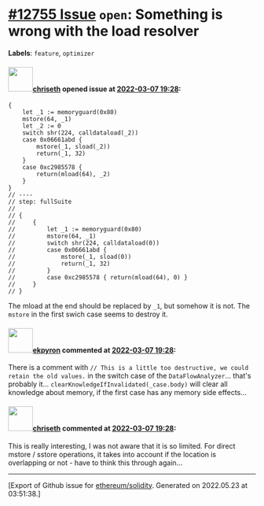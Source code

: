 # [\#12755 Issue](https://github.com/ethereum/solidity/issues/12755) `open`: Something is wrong with the load resolver
**Labels**: `feature`, `optimizer`


#### <img src="https://avatars.githubusercontent.com/u/9073706?v=4" width="50">[chriseth](https://github.com/chriseth) opened issue at [2022-03-07 19:28](https://github.com/ethereum/solidity/issues/12755):

```
{
    let _1 := memoryguard(0x80)
    mstore(64, _1)
    let _2 := 0
    switch shr(224, calldataload(_2))
    case 0x06661abd {
        mstore(_1, sload(_2))
        return(_1, 32)
    }
    case 0xc2985578 {
        return(mload(64), _2)
    }
}
// ----
// step: fullSuite
//
// {
//     {
//         let _1 := memoryguard(0x80)
//         mstore(64, _1)
//         switch shr(224, calldataload(0))
//         case 0x06661abd {
//             mstore(_1, sload(0))
//             return(_1, 32)
//         }
//         case 0xc2985578 { return(mload(64), 0) }
//     }
// }
```

The mload at the end should be replaced by `_1`, but somehow it is not. The `mstore` in the first swich case seems to destroy it.

#### <img src="https://avatars.githubusercontent.com/u/1347491?v=4" width="50">[ekpyron](https://github.com/ekpyron) commented at [2022-03-07 19:28](https://github.com/ethereum/solidity/issues/12755#issuecomment-1061071616):

There is a comment with ``// This is a little too destructive, we could retain the old values.`` in the switch case of the ``DataFlowAnalyzer``... that's probably it... ``clearKnowledgeIfInvalidated(_case.body)`` will clear all knowledge about memory, if the first case has any memory side effects...

#### <img src="https://avatars.githubusercontent.com/u/9073706?v=4" width="50">[chriseth](https://github.com/chriseth) commented at [2022-03-07 19:28](https://github.com/ethereum/solidity/issues/12755#issuecomment-1062658765):

This is really interesting, I was not aware that it is so limited. For direct mstore / sstore operations, it takes into account if the location is overlapping or not - have to think this through again...


-------------------------------------------------------------------------------



[Export of Github issue for [ethereum/solidity](https://github.com/ethereum/solidity). Generated on 2022.05.23 at 03:51:38.]
